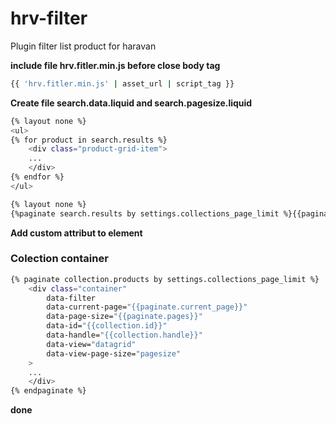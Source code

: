 # hrv-filter

Plugin filter list product for haravan

**include file hrv.fitler.min.js before close body tag**

```sh
{{ 'hrv.fitler.min.js' | asset_url | script_tag }}
```

**Create file search.data.liquid and search.pagesize.liquid**

```sh
{% layout none %}
<ul>
{% for product in search.results %}
    <div class="product-grid-item">
    ...
    </div>
{% endfor %}
</ul>
```

```sh
{% layout none %}
{%paginate search.results by settings.collections_page_limit %}{{paginate.pages}}{%endpaginate%}
```

**Add custom attribut to element**

### Colection container

```sh
{% paginate collection.products by settings.collections_page_limit %}
    <div class="container"
        data-filter
        data-current-page="{{paginate.current_page}}"
        data-page-size="{{paginate.pages}}"
        data-id="{{collection.id}}"
        data-handle="{{collection.handle}}"
        data-view="datagrid"
        data-view-page-size="pagesize"
    >
    ...
    </div>
{% endpaginate %}
```

**done**
